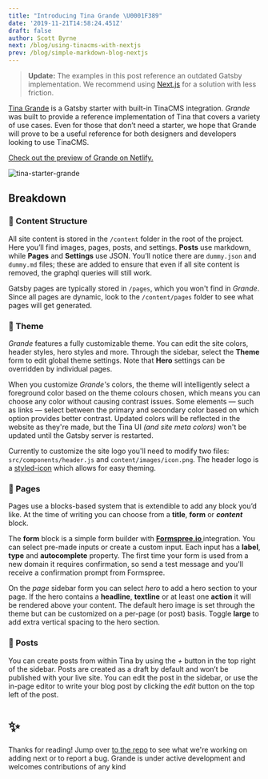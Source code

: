 ```yaml
---
title: "Introducing Tina Grande \U0001F389"
date: '2019-11-21T14:58:24.451Z'
draft: false
author: Scott Byrne
next: /blog/using-tinacms-with-nextjs
prev: /blog/simple-markdown-blog-nextjs
---
```

> **Update:** The examples in this post reference an outdated Gatsby implementation. We recommend using [Next.js](/docs/integrations/nextjs/) for a solution with less friction.

[Tina Grande](https://github.com/tinacms/tina-starter-grande 'Tina Grande Repo') is a Gatsby starter with built-in TinaCMS integration. _Grande_ was built to provide a reference implementation of Tina that covers a variety of use cases. Even for those that don’t need a starter, we hope that Grande will prove to be a useful reference for both designers and developers looking to use TinaCMS.

[Check out the preview of Grande on Netlify.](https://tina-starter-grande.netlify.com/ 'Tina Grande Preview - Netlify')

![tina-starter-grande](https://res.cloudinary.com/forestry-demo/image/upload/v1574451940/Tina%20Grande/Blog_image.png)

## Breakdown

### 🧱 Content Structure

All site content is stored in the `/content` folder in the root of the project. Here you’ll find images, pages, posts, and settings. **Posts** use markdown, while **Pages** and **Settings** use JSON. You’ll notice there are `dummy.json` and `dummy.md` files; these are added to ensure that even if all site content is removed, the graphql queries will still work.

Gatsby pages are typically stored in `/pages`, which you won't find in _Grande_. Since all pages are dynamic, look to the `/content/pages` folder to see what pages will get generated.

### 🎨 Theme

_Grande_ features a fully customizable theme. You can edit the site colors, header styles, hero styles and more. Through the sidebar, select the **Theme** form to edit global theme settings. Note that **Hero** settings can be overridden by individual pages.

When you customize _Grande's_ colors, the theme will intelligently select a foreground color based on the theme colours chosen, which means you can choose any color without causing contrast issues. Some elements — such as links — select between the primary and secondary color based on which option provides better contrast. Updated colors will be reflected in the website as they're made, but the Tina UI _(and site meta colors)_ won't be updated until the Gatsby server is restarted.

Currently to customize the site logo you'll need to modify two files: `src/components/header.js` and `content/images/icon.png`. The header logo is a [styled-icon](https://styled-icons.js.org/) which allows for easy theming.

### 📄 Pages

Pages use a blocks-based system that is extendible to add any block you’d like. At the time of writing you can choose from a **title**, **form** or _**content**_ block.

The **form** block is a simple form builder with **[Formspree.io ](https://formspree.io/ 'Formspree.io')** integration. You can select pre-made inputs or create a custom input. Each input has a **label**, **type** and **autocomplete** property. The first time your form is used from a new domain it requires confirmation, so send a test message and you'll receive a confirmation prompt from Formspree.

On the _page_ sidebar form you can select _hero_ to add a hero section to your page. If the hero contains a **headline**, **textline** or at least one **action** it will be rendered above your content. The default hero image is set through the theme but can be customized on a per-page (or post) basis. Toggle **large** to add extra vertical spacing to the hero section.

### 📝 Posts

You can create posts from within Tina by using the _+_ button in the top right of the sidebar. Posts are created as a draft by default and won’t be published with your live site. You can edit the post in the sidebar, or use the in-page editor to write your blog post by clicking the _edit_ button on the top left of the post.

# ✨

Thanks for reading! Jump over [to the repo](https://github.com/tinacms/tina-starter-grande) to see what we're working on adding next or to report a bug. Grande is under active development and welcomes contributions of any kind
